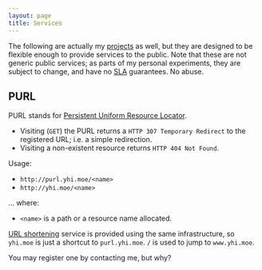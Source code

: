 ```yaml
---
layout: page
title: Services
---
```


The following are actually my [projects][proj] as well, but they are designed to be flexible enough to provide services to the public. Note that these are not generic public services; as parts of my personal experiments, they are subject to change, and have no [SLA][sla] guarantees. No abuse.

[proj]: projects.html
[sla]: https://en.wikipedia.org/wiki/Service-level_agreement

## PURL

PURL stands for [Persistent Uniform Resource Locator][purl-wp].

- Visiting (`GET`) the PURL returns a `HTTP 307 Temporary Redirect` to the registered URL; i.e. a simple redirection.
- Visiting a non-existent resource returns `HTTP 404 Not Found`.

Usage:

- `http://purl.yhi.moe/<name>`
- `http://yhi.moe/<name>`

... where:

- `<name>` is a path or a resource name allocated.

[URL shortening][surl-wp] service is provided using the same infrastructure, so `yhi.moe` is just a shortcut to `purl.yhi.moe`. `/` is used to jump to `www.yhi.moe`.

You may register one by contacting me, but why?

[purl-wp]: https://en.wikipedia.org/wiki/PURL
[surl-wp]: https://en.wikipedia.org/wiki/URL_shortening
